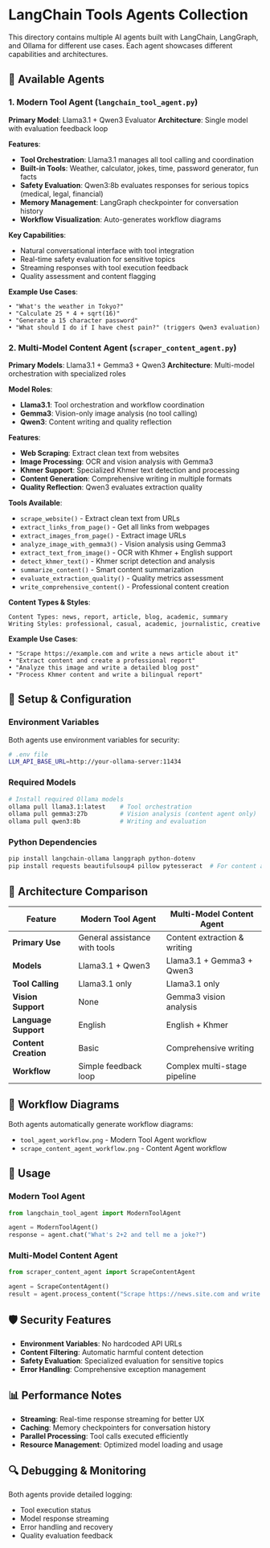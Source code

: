 # LangChain Tools Agents Collection

This directory contains multiple AI agents built with LangChain, LangGraph, and Ollama for different use cases. Each agent showcases different capabilities and architectures.

## 🤖 Available Agents

### 1. Modern Tool Agent (`langchain_tool_agent.py`)
**Primary Model**: Llama3.1 + Qwen3 Evaluator
**Architecture**: Single model with evaluation feedback loop

**Features**:
- **Tool Orchestration**: Llama3.1 manages all tool calling and coordination
- **Built-in Tools**: Weather, calculator, jokes, time, password generator, fun facts
- **Safety Evaluation**: Qwen3:8b evaluates responses for serious topics (medical, legal, financial)
- **Memory Management**: LangGraph checkpointer for conversation history
- **Workflow Visualization**: Auto-generates workflow diagrams

**Key Capabilities**:
- Natural conversational interface with tool integration
- Real-time safety evaluation for sensitive topics
- Streaming responses with tool execution feedback
- Quality assessment and content flagging

**Example Use Cases**:
```
• "What's the weather in Tokyo?"
• "Calculate 25 * 4 + sqrt(16)"
• "Generate a 15 character password"
• "What should I do if I have chest pain?" (triggers Qwen3 evaluation)
```

### 2. Multi-Model Content Agent (`scraper_content_agent.py`)
**Primary Models**: Llama3.1 + Gemma3 + Qwen3
**Architecture**: Multi-model orchestration with specialized roles

**Model Roles**:
- **Llama3.1**: Tool orchestration and workflow coordination
- **Gemma3**: Vision-only image analysis (no tool calling)
- **Qwen3**: Content writing and quality reflection

**Features**:
- **Web Scraping**: Extract clean text from websites
- **Image Processing**: OCR and vision analysis with Gemma3
- **Khmer Support**: Specialized Khmer text detection and processing
- **Content Generation**: Comprehensive writing in multiple formats
- **Quality Reflection**: Qwen3 evaluates extraction quality

**Tools Available**:
- `scrape_website()` - Extract clean text from URLs
- `extract_links_from_page()` - Get all links from webpages
- `extract_images_from_page()` - Extract image URLs
- `analyze_image_with_gemma3()` - Vision analysis using Gemma3
- `extract_text_from_image()` - OCR with Khmer + English support
- `detect_khmer_text()` - Khmer script detection and analysis
- `summarize_content()` - Smart content summarization
- `evaluate_extraction_quality()` - Quality metrics assessment
- `write_comprehensive_content()` - Professional content creation

**Content Types & Styles**:
```
Content Types: news, report, article, blog, academic, summary
Writing Styles: professional, casual, academic, journalistic, creative
```

**Example Use Cases**:
```
• "Scrape https://example.com and write a news article about it"
• "Extract content and create a professional report"
• "Analyze this image and write a detailed blog post"
• "Process Khmer content and write a bilingual report"
```

## 🔧 Setup & Configuration

### Environment Variables
Both agents use environment variables for security:

```bash
# .env file
LLM_API_BASE_URL=http://your-ollama-server:11434
```

### Required Models
```bash
# Install required Ollama models
ollama pull llama3.1:latest    # Tool orchestration
ollama pull gemma3:27b         # Vision analysis (content agent only)
ollama pull qwen3:8b           # Writing and evaluation
```

### Python Dependencies
```bash
pip install langchain-ollama langgraph python-dotenv
pip install requests beautifulsoup4 pillow pytesseract  # For content agent
```

## 🎯 Architecture Comparison

| Feature | Modern Tool Agent | Multi-Model Content Agent |
|---------|------------------|---------------------------|
| **Primary Use** | General assistance with tools | Content extraction & writing |
| **Models** | Llama3.1 + Qwen3 | Llama3.1 + Gemma3 + Qwen3 |
| **Tool Calling** | Llama3.1 only | Llama3.1 only |
| **Vision Support** | None | Gemma3 vision analysis |
| **Language Support** | English | English + Khmer |
| **Content Creation** | Basic | Comprehensive writing |
| **Workflow** | Simple feedback loop | Complex multi-stage pipeline |

## 🔄 Workflow Diagrams

Both agents automatically generate workflow diagrams:
- `tool_agent_workflow.png` - Modern Tool Agent workflow
- `scrape_content_agent_workflow.png` - Content Agent workflow

## 🚀 Usage

### Modern Tool Agent
```python
from langchain_tool_agent import ModernToolAgent

agent = ModernToolAgent()
response = agent.chat("What's 2+2 and tell me a joke?")
```

### Multi-Model Content Agent
```python
from scraper_content_agent import ScrapeContentAgent

agent = ScrapeContentAgent()
result = agent.process_content("Scrape https://news.site.com and write a report")
```

## 🛡️ Security Features

- **Environment Variables**: No hardcoded API URLs
- **Content Filtering**: Automatic harmful content detection
- **Safety Evaluation**: Specialized evaluation for sensitive topics
- **Error Handling**: Comprehensive exception management

## 📊 Performance Notes

- **Streaming**: Real-time response streaming for better UX
- **Caching**: Memory checkpointers for conversation history
- **Parallel Processing**: Tool calls executed efficiently
- **Resource Management**: Optimized model loading and usage

## 🔍 Debugging & Monitoring

Both agents provide detailed logging:
- Tool execution status
- Model response streaming
- Error handling and recovery
- Quality evaluation feedback